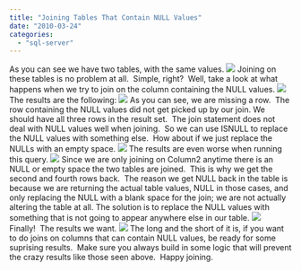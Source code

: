 ```yaml
---
title: "Joining Tables That Contain NULL Values"
date: "2010-03-24"
categories: 
  - "sql-server"
---
```


As you can see we have two tables, with the same values. ![](https://images.bradleyschacht.com/wp-content/uploads/2011/12/NULLJoin1.png) Joining on these tables is no problem at all.  Simple, right?  Well, take a look at what happens when we try to join on the column containing the NULL values. ![](https://images.bradleyschacht.com/wp-content/uploads/2011/12/NULLJoin2.png) The results are the following: ![](https://images.bradleyschacht.com/wp-content/uploads/2011/12/NULLJoin3.png) As you can see, we are missing a row.  The row containing the NULL values did not get picked up by our join. We should have all three rows in the result set.  The join statement does not deal with NULL values well when joining.  So we can use ISNULL to replace the NULL values with something else.  How about if we just replace the NULLs with an empty space. ![](https://images.bradleyschacht.com/wp-content/uploads/2011/12/NULLJoin4.png) The results are even worse when running this query. ![](https://images.bradleyschacht.com/wp-content/uploads/2011/12/NULLJoin5.png) Since we are only joining on Column2 anytime there is an NULL or empty space the two tables are joined.  This is why we get the second and fourth rows back.  The reason we get NULL back in the table is because we are returning the actual table values, NULL in those cases, and only replacing the NULL with a blank space for the join; we are not actually altering the table at all. The solution is to replace the NULL values with something that is not going to appear anywhere else in our table. ![](https://images.bradleyschacht.com/wp-content/uploads/2011/12/NULLJoin6.png) Finally!  The results we want. ![](https://images.bradleyschacht.com/wp-content/uploads/2011/12/NULLJoin7.png) The long and the short of it is, if you want to do joins on columns that can contain NULL values, be ready for some suprising results.  Make sure you always build in some logic that will prevent the crazy results like those seen above.  Happy joining.
